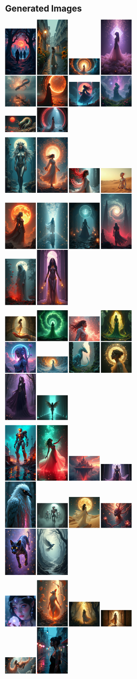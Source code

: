# Generated Images



<img src="2025_06_22_01.png" width="100"/> <img src="2025_06_22_02.png" width="100"/> <img src="2025_06_22_03.png" width="100"/> <img src="2025_06_22_04.png" width="100"/> <img src="2025_06_22_05.png" width="100"/> <img src="2025_06_22_06.png" width="100"/> <img src="2025_06_22_07.png" width="100"/> <img src="2025_06_22_08.png" width="100"/> <img src="2025_06_22_09.png" width="100"/> <img src="2025_06_22_10.png" width="100"/>

<img src="2025_06_22_11.png" width="100"/> <img src="2025_06_22_12.png" width="100"/> <img src="2025_06_22_13.png" width="100"/> <img src="2025_06_22_14.png" width="100"/> <img src="2025_06_22_15.png" width="100"/> <img src="2025_06_22_16.png" width="100"/> <img src="2025_06_22_17.png" width="100"/> <img src="2025_06_22_18.png" width="100"/> <img src="2025_06_22_19.png" width="100"/> <img src="2025_06_22_20.png" width="100"/>

<img src="2025_06_22_21.png" width="100"/> <img src="2025_06_22_22.png" width="100"/> <img src="2025_06_22_23.png" width="100"/> <img src="2025_06_22_24.png" width="100"/> <img src="2025_06_22_25.png" width="100"/> <img src="2025_06_22_26.png" width="100"/> <img src="2025_06_22_27.png" width="100"/> <img src="2025_06_22_28.png" width="100"/> <img src="2025_06_22_29.png" width="100"/> <img src="2025_06_22_30.png" width="100"/>

<img src="2025_06_22_31.png" width="100"/> <img src="2025_06_22_32.png" width="100"/> <img src="2025_06_22_33.png" width="100"/> <img src="2025_06_22_34.png" width="100"/> <img src="2025_06_22_35.png" width="100"/> <img src="2025_06_22_36.png" width="100"/> <img src="2025_06_22_37.png" width="100"/> <img src="2025_06_22_38.png" width="100"/> <img src="2025_06_22_39.png" width="100"/> <img src="2025_06_22_40.png" width="100"/>

<img src="2025_06_22_41.png" width="100"/> <img src="2025_06_22_42.png" width="100"/> <img src="2025_06_22_43.png" width="100"/> <img src="2025_06_22_44.png" width="100"/> <img src="2025_06_22_45.png" width="100"/> <img src="2025_06_22_46.png" width="100"/>
